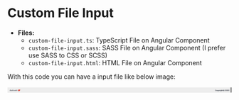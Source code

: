 # Custom File Input

* **Files:**
	- `custom-file-input.ts`: TypeScript File on Angular Component
	- `custom-file-input.sass`: SASS File on Angular Component (I prefer use SASS to CSS or SCSS)
	- `custom-file-input.html`: HTML File on Angular Component

With this code you can have a input file like below image:

<a href="#">
	<img src="../../../images/footer-after.png" alt="Custom File Input" />
</a>